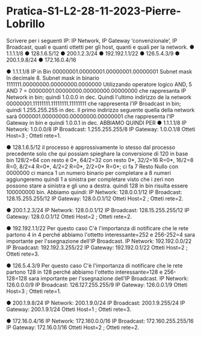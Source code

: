 # Pratica-S1-L2-28-11-2023-Pierre-Lobrillo
Scrivere per i seguenti IP: IP Network, IP Gateway ‘convenzionale’, IP Broadcast, quali e quanti ottetti per gli host, quanti e quali per la network. ● 1.1.1.1/8 ● 128.1.6.5/12 ● 200.1.2.3/24 ● 192.192.1.1/22 ● 126.5.4.3/9 ● 200.1.9.8/24 ● 172.16.0.4/16

● 1.1.1.1/8
IP in Bin 00000001.00000001.00000001.00000001
Subnet mask In decimale 8.
Subnet mask in binario 1111111.00000000.00000000.0000000
Utilizzando operatore logico AND, 5 AND 7 = 00000001.00000000.00000000.00000000 che rappresanta IP Network in bin; quindi 1.0.0.0 in dec.
Quindi l'ultimo indirizzo de la network 00000001.11111111.11111111.11111111 che rappresenta l'IP Broadcast in bin; quindi 1.255.255.255 in dec.
Il primo indirizzo seguente quella della network sarà 0000001.00000000.00000000.00000001 che rappresenta l'IP Gateway in bin e quindi 1.0.0.1 in dec.
ABBIAMO QUINDI PER ● 1.1.1.1/8
IP Network: 1.0.0.0/8
IP Broadcast: 1.255.255.255/8
IP Gateway: 1.0.O.1/8
Otteti Host=3 ; Otteti rete=1.


● 128.1.6.5/12
il processo è approssivamente lo stesso dal processo precedente solo che qui possiam spieghare la conversione di 120 in base bin
128/2=64 con resto è 0*, 64/2=32 con resto 0*, 32/2=16 R=0*, 16/2=8 R=0, 8/2=4 R=0*, 4/2=2 R=0*, 2/2=0* R=0*; ci fa 7 Resto Nullo con 0000000 ci 
manca 1 un numero binario per completare a 8 numeri aggiungeremo quindi 1 a sinistra per completare visto che i zeri non possono stare a sinistra e gli uno a destra. quindi 128 in bin risulta essere 100000000 bin.
Abbiamo quindi:
IP Network: 128.0.0.1/12
IP Broadcast: 128.15.255.255/12
IP Gateway: 128.0.O.1/12
Otteti Host=2 ; Otteti rete=2.


● 200.1.2.3/24
IP Network: 128.0.0.1/12
IP Broadcast: 128.15.255.255/12
IP Gateway: 128.0.O.1/12
Otteti Host=2 ; Otteti rete=2.


● 192.192.1.1/22
Per questo caso C'è l'importanza di notificare che le rete partono 4 in 4 perché abbiamo l'ottetto interessante=252 e 256-252=4 sara importante per l'ssegnazione dell'IP Broadcast.
IP Network: 192.192.0.0/22
IP Broadcast: 192.192.3.255/22
IP Gateway: 192.192.0.1/22
Otteti Host=2 ; Otteti rete=3.


● 126.5.4.3/9
Per questo caso C'è l'importanza di notificare che le rete partono 128 in 128 perché abbiamo l'ottetto interessante=128 e 256-128=128 sara importante per l'ssegnazione dell'IP Broadcast.
IP Network: 126.0.0.0/9
IP Broadcast: 126.127.255.255/9
IP Gateway: 126.0.0.1/9
Otteti Host=3 ; Otteti rete=1.


● 200.1.9.8/24
IP Network: 200.1.9.0/24
IP Broadcast: 200.1.9.255/24
IP Gateway: 200.1.9.1/24
Otteti Host=1 ; Otteti rete=3.


● 172.16.0.4/16
IP Network: 172.160.0.0/16
IP Broadcast: 172.160.255.255/16
IP Gateway: 172.16.0.1/16
Otteti Host=2 ; Otteti rete=2.
